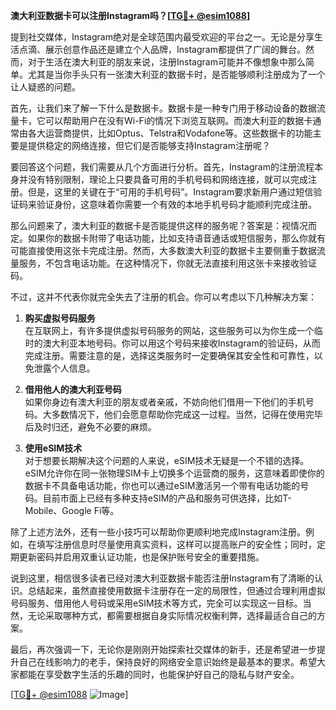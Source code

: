 **澳大利亚数据卡可以注册Instagram吗？[[TG💪+ @esim1088](https://t.me/s/esim1088)]**

提到社交媒体，Instagram绝对是全球范围内最受欢迎的平台之一。无论是分享生活点滴、展示创意作品还是建立个人品牌，Instagram都提供了广阔的舞台。然而，对于生活在澳大利亚的朋友来说，注册Instagram可能并不像想象中那么简单。尤其是当你手头只有一张澳大利亚的数据卡时，是否能够顺利注册成为了一个让人疑惑的问题。

首先，让我们来了解一下什么是数据卡。数据卡是一种专门用于移动设备的数据流量卡，它可以帮助用户在没有Wi-Fi的情况下浏览互联网。而澳大利亚的数据卡通常由各大运营商提供，比如Optus、Telstra和Vodafone等。这些数据卡的功能主要是提供稳定的网络连接，但它们是否能够支持Instagram注册呢？

要回答这个问题，我们需要从几个方面进行分析。首先，Instagram的注册流程本身并没有特别限制，理论上只要具备可用的手机号码和网络连接，就可以完成注册。但是，这里的关键在于“可用的手机号码”。Instagram要求新用户通过短信验证码来验证身份，这意味着你需要一个有效的本地手机号码才能顺利完成注册。

那么问题来了，澳大利亚的数据卡是否能提供这样的服务呢？答案是：视情况而定。如果你的数据卡附带了电话功能，比如支持语音通话或短信服务，那么你就有可能直接使用这张卡完成注册。然而，大多数澳大利亚的数据卡主要侧重于数据流量服务，不包含电话功能。在这种情况下，你就无法直接利用这张卡来接收验证码。

不过，这并不代表你就完全失去了注册的机会。你可以考虑以下几种解决方案：

1. **购买虚拟号码服务**  
   在互联网上，有许多提供虚拟号码服务的网站，这些服务可以为你生成一个临时的澳大利亚本地号码。你可以用这个号码来接收Instagram的验证码，从而完成注册。需要注意的是，选择这类服务时一定要确保其安全性和可靠性，以免泄露个人信息。

2. **借用他人的澳大利亚号码**  
   如果你身边有澳大利亚的朋友或者亲戚，不妨向他们借用一下他们的手机号码。大多数情况下，他们会愿意帮助你完成这一过程。当然，记得在使用完毕后及时归还，避免不必要的麻烦。

3. **使用eSIM技术**  
   对于想要长期解决这个问题的人来说，eSIM技术无疑是一个不错的选择。eSIM允许你在同一张物理SIM卡上切换多个运营商的服务，这意味着即使你的数据卡不具备电话功能，你也可以通过eSIM激活另一个带有电话功能的号码。目前市面上已经有多种支持eSIM的产品和服务可供选择，比如T-Mobile、Google Fi等。

除了上述方法外，还有一些小技巧可以帮助你更顺利地完成Instagram注册。例如，在填写注册信息时尽量使用真实资料，这样可以提高账户的安全性；同时，定期更新密码并启用双重认证功能，也是保护账号安全的重要措施。

说到这里，相信很多读者已经对澳大利亚数据卡能否注册Instagram有了清晰的认识。总结起来，虽然直接使用数据卡注册存在一定的局限性，但通过合理利用虚拟号码服务、借用他人号码或采用eSIM技术等方式，完全可以实现这一目标。当然，无论采取哪种方式，都需要根据自身实际情况权衡利弊，选择最适合自己的方案。

最后，再次强调一下，无论你是刚刚开始探索社交媒体的新手，还是希望进一步提升自己在线影响力的老手，保持良好的网络安全意识始终是最基本的要求。希望大家都能在享受数字生活的乐趣的同时，也能保护好自己的隐私与财产安全。

[[TG💪+ @esim1088](https://t.me/s/esim1088) ![Image](https://i.postimg.cc/4NQfJmqS/Snipaste-2025-05-13-00-14-12.png)]